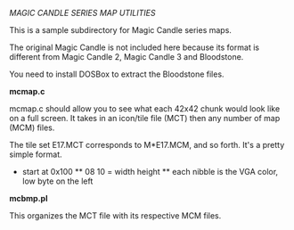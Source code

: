 *MAGIC CANDLE SERIES MAP UTILITIES*

This is a sample subdirectory for Magic Candle series maps.

The original Magic Candle is not included here because its format is different from Magic Candle 2, Magic Candle 3 and Bloodstone.

You need to install DOSBox to extract the Bloodstone files.

**mcmap.c**

mcmap.c should allow you to see what each 42x42 chunk would look like on a full screen. It takes in an icon/tile file (MCT) then any number of map (MCM) files.

The tile set E17.MCT corresponds to M*E17.MCM, and so forth. It's a pretty simple format.

* start at 0x100
** 08 10 = width height
** each nibble is  the VGA color, low byte on the left

**mcbmp.pl**

This organizes the MCT file with its respective MCM files.
